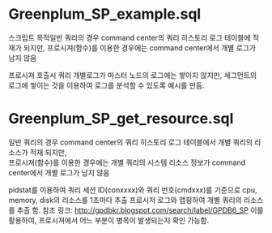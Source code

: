 
# Greenplum_SP_example.sql

스크립트 목적일반 쿼리의 경우 command center의 쿼리 히스토리 로그 테이블에 적재가 되지만, 
프로시져(함수)를 이용한 경우에는 command center에서 개별 로그가 남지 않음

프로시져 호출시 쿼리 개별로그가 마스터 노드의 로그에는 쌓이지 않지만, 세그먼트의 로그에 쌓이는 것을 이용하여
로그를 분석할 수 있도록 예시를 만듬.

# Greenplum_SP_get_resource.sql
일반 쿼리의 경우 command center의 쿼리 히스토리 로그 테이블에서 개별 쿼리의 리소스가 적재 되지만,  
프로시져(함수)를 이용한 경우에는 개별 쿼리의 시스템 리소스 정보가 command center에서 개별 로그가 남지 않음

pidstat를 이용하여 쿼리 세션 ID(conxxxx)와 쿼리 번호(cmdxxx)를 기준으로 cpu, memory, disk의 리소스를 1초마다 추출
프로시저 로그와 맵핑하여 개별 쿼리의 리소스를 추출 함.
참조 링크: http://gpdbkr.blogspot.com/search/label/GPDB6_SP
이를 활용하여, 프로시져에서 어느 부분이 병목이 발생되는지 확인 가능함.
